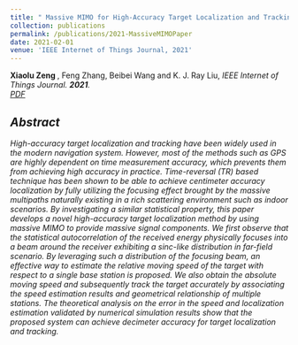 ```yaml
---
title: " Massive MIMO for High-Accuracy Target Localization and Tracking"
collection: publications
permalink: /publications/2021-MassiveMIMOPaper
date: 2021-02-01
venue: 'IEEE Internet of Things Journal, 2021'
---
```

 <b> Xiaolu Zeng </b>, Feng Zhang, Beibei Wang and K. J. Ray Liu, <i>IEEE Internet of Things Journal<i>.  <b>2021</b>. <br>
[PDF](http://Xiaolu1263.github.io/files/MassiveMIMO.pdf)

## Abstract
High-accuracy target localization and tracking have been widely used in the modern navigation system. However, most of the methods such as GPS are highly dependent on
time measurement accuracy, which prevents them from achieving high accuracy in practice. Time-reversal (TR) based technique has been shown to be able to achieve centimeter accuracy localization by fully utilizing the focusing effect brought by the massive multipaths naturally existing in a rich scattering environment such as indoor scenarios. By investigating a similar statistical property, this paper develops a novel high-accuracy target localization method by using massive MIMO to provide massive signal components. We first observe that the statistical autocorrelation of the received energy physically focuses into a beam around the receiver exhibiting a sinc-like distribution in far-field scenario. By leveraging such a distribution of the focusing beam, an effective way to estimate the relative moving speed of the target with respect to a single base station is proposed. We also obtain the absolute moving speed and subsequently track the target accurately by associating the speed estimation results and geometrical relationship of multiple stations. The theoretical analysis on the error in the speed and localization estimation validated by numerical simulation results show that the proposed system can achieve decimeter accuracy for target localization and tracking.
